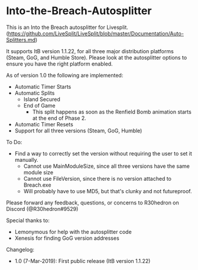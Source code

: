 # Into-the-Breach-Autosplitter
This is an Into the Breach autosplitter for Livesplit. (https://github.com/LiveSplit/LiveSplit/blob/master/Documentation/Auto-Splitters.md)

It supports ItB version 1.1.22, for all three major distribution platforms (Steam, GoG, and Humble Store). Please look at the autosplitter options to ensure you have the right platform enabled.

As of version 1.0 the following are implemented:

* Automatic Timer Starts
* Automatic Splits
    * Island Secured
    * End of Game
        * This split happens as soon as the Renfield Bomb animation starts at the end of Phase 2.
* Automatic Timer Resets
* Support for all three versions (Steam, GoG, Humble)


To Do:
* Find a way to correctly set the version without requiring the user to set it manually.
    * Cannot use MainModuleSize, since all three versions have the same module size
    * Cannot use FileVersion, since there is no version attached to Breach.exe
    * Will probably have to use MD5, but that's clunky and not futureproof.

Please forward any feedback, questions, or concerns to R30hedron on Discord (@R30hedron#9529)

Special thanks to:
* Lemonymous for help with the autosplitter code
* Xenesis for finding GoG version addresses

Changelog: 
* 1.0 (7-Mar-2019): First public release (ItB version 1.1.22)

